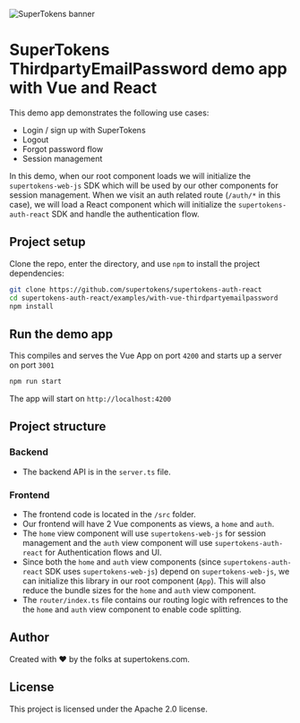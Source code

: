 ![SuperTokens banner](https://raw.githubusercontent.com/supertokens/supertokens-logo/master/images/Artboard%20%E2%80%93%2027%402x.png)

# SuperTokens ThirdpartyEmailPassword demo app with Vue and React

This demo app demonstrates the following use cases:

-   Login / sign up with SuperTokens
-   Logout
-   Forgot password flow
-   Session management

In this demo, when our root component loads we will initialize the `supertokens-web-js` SDK which will be used by our other components for session management. When we visit an auth related route (`/auth/*` in this case), we will load a React component which will initialize the `supertokens-auth-react` SDK and handle the authentication flow.

## Project setup

Clone the repo, enter the directory, and use `npm` to install the project dependencies:

```bash
git clone https://github.com/supertokens/supertokens-auth-react
cd supertokens-auth-react/examples/with-vue-thirdpartyemailpassword
npm install
```

## Run the demo app

This compiles and serves the Vue App on port `4200` and starts up a server on port `3001`

```bash
npm run start
```

The app will start on `http://localhost:4200`

## Project structure

### Backend

-   The backend API is in the `server.ts` file.

### Frontend

-   The frontend code is located in the `/src` folder.
-   Our frontend will have 2 Vue components as views, a `home` and `auth`.
-   The `home` view component will use `supertokens-web-js` for session management and the `auth` view component will use `supertokens-auth-react` for Authentication flows and UI.
-   Since both the `home` and `auth` view components (since `supertokens-auth-react` SDK uses `supertokens-web-js`) depend on `supertokens-web-js`, we can initialize this library in our root component (`App`). This will also reduce the bundle sizes for the `home` and `auth` view component.
-   The `router/index.ts` file contains our routing logic with refrences to the the `home` and `auth` view component to enable code splitting.

## Author

Created with :heart: by the folks at supertokens.com.

## License

This project is licensed under the Apache 2.0 license.
